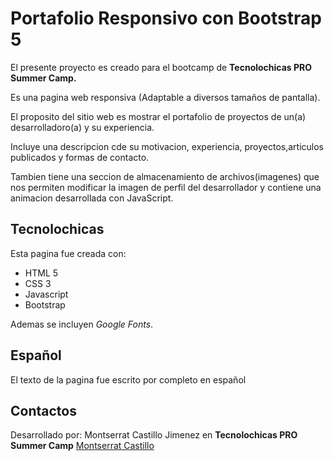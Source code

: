 # Portafolio Responsivo con Bootstrap 5

El presente proyecto es creado para el bootcamp de **Tecnolochicas PRO Summer Camp.**

Es una pagina web responsiva (Adaptable a diversos tamaños de pantalla).

El proposito del sitio web es mostrar el portafolio de proyectos de un(a) desarrolladoro(a) y su experiencia.

Incluye una descripcion cde su motivacion, experiencia, proyectos,articulos publicados y formas de contacto.

Tambien tiene una seccion de almacenamiento de archivos(imagenes) que nos permiten modificar la imagen de perfil del desarrollador y contiene una animacion desarrollada con JavaScript.

## Tecnolochicas

Esta pagina fue creada con:

* HTML 5
* CSS 3
* Javascript
* Bootstrap

Ademas se incluyen *Google Fonts*.

## Español
El texto de la pagina fue escrito por completo en español
## Contactos
Desarrollado por: Montserrat Castillo Jimenez en **Tecnolochicas PRO Summer Camp** [Montserrat Castillo](https://www.linkedin.com/in/montserrat-castillo-jiménez-691598285)
